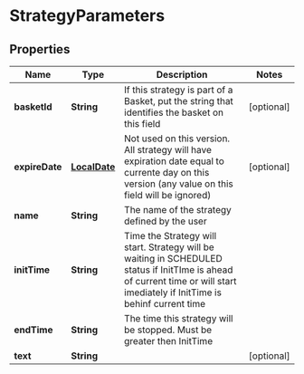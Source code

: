 # StrategyParameters

## Properties
Name | Type | Description | Notes
------------ | ------------- | ------------- | -------------
**basketId** | **String** | If this strategy is part of a Basket, put the string that identifies the basket on this field |  [optional]
**expireDate** | [**LocalDate**](LocalDate.md) | Not used on this version. All strategy will have expiration date equal to currente day on this version (any value on this field will be ignored) |  [optional]
**name** | **String** | The name of the strategy defined by the user | 
**initTime** | **String** | Time the Strategy will start. Strategy will be waiting in SCHEDULED status if InitTIme is ahead of current time or will start imediately if InitTime is behinf current time  | 
**endTime** | **String** | The time this strategy will be stopped. Must be greater then InitTime   | 
**text** | **String** |  |  [optional]
